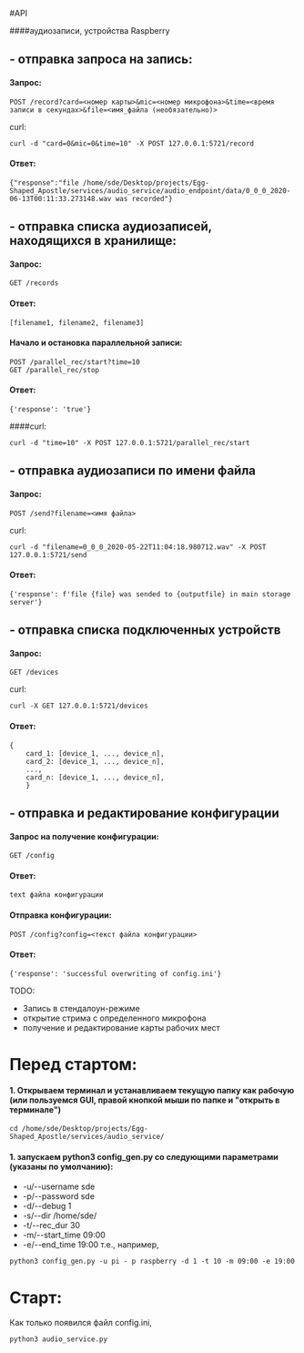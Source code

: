 #API

####аудиозаписи, устройства Raspberry

## - отправка запроса на запись:

#### Запрос:
```
POST /record?card=<номер карты>&mic=<номер микрофона>&time=<время записи в секундах>&file=<имя_файла (необязательно)>
```
curl:
```
curl -d "card=0&mic=0&time=10" -X POST 127.0.0.1:5721/record
```
#### Ответ:
```
{"response":"file /home/sde/Desktop/projects/Egg-Shaped_Apostle/services/audio_service/audio_endpoint/data/0_0_0_2020-06-13T00:11:33.273148.wav was recorded"}
```

## - отправка списка аудиозаписей, находящихся в хранилище:
#### Запрос:
```
GET /records
```
#### Ответ:
```
[filename1, filename2, filename3]
```

#### Начало и остановка параллельной записи:
```
POST /parallel_rec/start?time=10
GET /parallel_rec/stop
```
#### Ответ:

```
{'response': 'true'}
```
####curl:
```
curl -d "time=10" -X POST 127.0.0.1:5721/parallel_rec/start
```

## - отправка аудиозаписи по имени файла
#### Запрос:
```
POST /send?filename=<имя файла>
```
curl:
```
curl -d "filename=0_0_0_2020-05-22T11:04:18.980712.wav" -X POST 127.0.0.1:5721/send
```
#### Ответ:
```
{'response': f'file {file} was sended to {outputfile} in main storage server'}
```

## - отправка списка подключенных устройств 
#### Запрос:
```
GET /devices
```
curl:
```
curl -X GET 127.0.0.1:5721/devices
```
#### Ответ:

```
{
    card_1: [device_1, ..., device_n],
    card_2: [device_1, ..., device_n],
    ...,
    card_n: [device_1, ..., device_n],
    }
```

## - отправка и редактирование конфигурации
#### Запрос на получение конфигурации:
```
GET /config
```
#### Ответ:

```
text файла конфигурации
```
#### Отправка конфигурации:
```
POST /config?config=<текст файла конфигурации>
```
#### Ответ:

```
{'response': 'successful overwriting of config.ini'}
```

TODO:
- Запись в стендалоун-режиме
- открытие стрима с определенного микрофона
- получение и редактирование карты рабочих мест


# Перед стартом:
#### 1. Открываем терминал и устанавливаем текущую папку как рабочую (или пользуемся GUI, правой кнопкой мыши по папке и "открыть в терминале")
```buildoutcfg
cd /home/sde/Desktop/projects/Egg-Shaped_Apostle/services/audio_service/
```
#### 1. запускаем python3 config_gen.py со следующими параметрами (указаны по умолчанию):
- -u/--username sde
- -p/--password sde
- -d/--debug 1
- -s/--dir /home/sde/
- -t/--rec_dur 30
- -m/--start_time 09:00
- -e/--end_time 19:00
т.е., например,
```buildoutcfg
python3 config_gen.py -u pi - p raspberry -d 1 -t 10 -m 09:00 -e 19:00
```
# Старт:
Как только появился файл config.ini,
```buildoutcfg
python3 audio_service.py
```